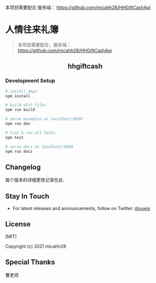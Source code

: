 本项目需要配合
服务端： https://github.com/micahh28/HHGiftCashApi

# 人情往来礼簿 

> 本项目需要配合，服务端： https://github.com/micahh28/HHGiftCashApi

<h2 align="center">hhgiftcash</h2>

### Development Setup

```bash
# install deps
npm install

# build dist files
npm run build

# serve examples at localhost:8080
npm run dev

# lint & run all tests
npm test

# serve docs at localhost:8080
npm run docs
```

## Changelog

每个版本的详细更改记录在此.

## Stay In Touch

- For latest releases and announcements, follow on Twitter: [@vuejs](https://twitter.com/vuejs)

## License

[MIT]

Copyright (c) 2021 micahh28

## Special Thanks

曹老师
